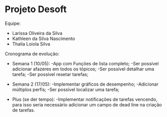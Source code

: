 # Projeto Desoft
Equipe:
- Larissa Oliveira da Silva
- Kathleen da Silva Nascimento
- Thalia Loiola Silva

Cronograma de evolução:
- Semana 1 (10/05):
    -App com Funções de lista completo;
    -Ser possível adicionar afazeres em todos os tópicos;
    -Ser possível detalhar uma tarefa;
    -Ser possível resetar tarefas;

- Semana 2 (17/05):
    -Implementar gráficos de desempenho;
    -Adicionar múltiplos perfis;
    -Ser possível localizar uma tarefa;

- Plus (se der tempo):
    -Implementar notificações de tarefas vencendo, para isso
    seria necessário adicionar um campo de dead line na criação de tarefas.